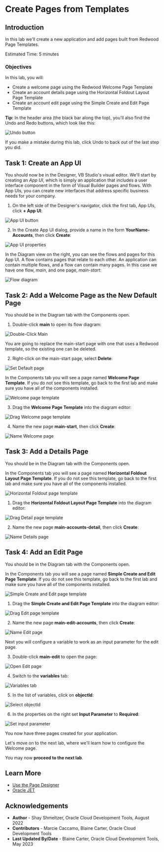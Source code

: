 # Create Pages from Templates

## Introduction

In this lab we'll create a new application and add pages built from Redwood Page Templates.

Estimated Time: 5 minutes

### Objectives

In this lab, you will:

* Create a welcome page using the Redwood Welcome Page Template
* Create an account details page using the Horizontal Foldout Layout Page Template
* Create an account edit page using the Simple Create and Edit Page Template

**Tip:** In the header area (the black bar along the top), you'll also find the Undo and Redo buttons, which look like this:

  ![Undo button](images/undo.png)

If you make a mistake during this lab, click Undo to back out of the last step you did.

## Task 1: Create an App UI

You should now be in the Designer, VB Studio's visual editor. We'll start by creating an *App UI*, which is simply an application that includes a user interface component in the form of Visual Builder pages and flows. With App UIs, you can create new interfaces that address specific business needs for your company.

1. On the left side of the Designer's navigator, click the first tab, App UIs, click **+ App UI**:

  ![App UI button](images/results.png)

2. In the Create App UI dialog, provide a name in the form **YourName-Accounts**, then click **Create**:

  ![App UI properties](images/wssettings.png)

In the Diagram view on the right, you can see the flows and pages for this App UI. A flow contains pages that relate to each other. An application can contain multiple flows, and a flow can contain many pages. In this case we have one flow, *main*, and one page, *main-start*:

  ![Flow diagram](images/appflow.png)

## Task 2: Add a Welcome Page as the New Default Page

You should be in the Diagram tab with the Components open.

1. Double-click  **main** to open its flow diagram:

  ![Double-Click Main](images/doubleclickmain.png)

You are going to replace the main-start page with one that uses a Redwood template, so the existing one can be deleted.

2. Right-click on the main-start page, select **Delete**:

  ![Set Default page](images/deletemainstart.png)

In the Components tab you will see a page named **Welcome Page Template**.  If you do not see this template, go back to the first lab and make sure you have all of the components installed.

  ![Welcome page template](images/welcomepagetemplate.png)

3. Drag the **Welcome Page Template** into the diagram editor:

  ![Drag Welcome page template](images/dropwelcometemplate.png)

4. Name the new page **main-start**, then click **Create**:

  ![Name Welcome page](images/namewelcomepage.png)

## Task 3: Add a Details Page

You should be in the Diagram tab with the Components open.

In the Components tab you will see a page named **Horizontal Foldout Layout Page Template**.  If you do not see this template, go back to the first lab and make sure you have all of the components installed.

  ![Horizontal Foldout page template](images/horizontalfoldoutpage.png)

1. Drag the **Horizontal Foldout Layout Page Template** into the diagram editor:

  ![Drag Detail page template](images/dropfoldouttemplate.png)

2. Name the new page **main-accounts-detail**, then click **Create**:

  ![Name Details page](images/namedetailspage.png)

## Task 4: Add an Edit Page

You should be in the Diagram tab with the Components open.

In the Components tab you will see a page named **Simple Create and Edit Page Template**.  If you do not see this template, go back to the first lab and make sure you have all of the components installed.

  ![Simple Create and Edit page template](images/simplecreateeditpage.png)

1. Drag the **Simple Create and Edit Page Template** into the diagram editor:

  ![Drag Edit page template](images/dropedittemplate.png)

2. Name the new page **main-edit-accounts**, then click **Create**:

  ![Name Edit page](images/nameeditpage.png)

Next you will configure a variable to work as an input parameter for the edit page.

3. Double-click **main-edit** to open the page:

  ![Open Edit page](images/openmain-edit.png)

4. Switch to the **variables** tab:

  ![Variables tab](images/variablestab.png)

5. In the list of variables, click on **objectId**:

  ![Select objectId](images/selectobjectid.png)

6. In the properties on the right set **Input Parameter** to **Required**:

  ![Set input parameter](images/setobjectidrequired.png)

You now have three pages created for your application.

Let's move on to the next lab, where we'll learn how to configure the Welcome page.

You may now **proceed to the next lab**.

## Learn More

* [Use the Page Designer](https://docs.oracle.com/en/cloud/paas/visual-builder/visualbuilder-building-appui/get-started1.html#GUID-CC2B203D-51D3-4408-8D0B-4E26C86BCBC0)
* [Oracle JET](http://oracle.com/jet)

## Acknowledgements
* **Author** - Shay Shmeltzer, Oracle Cloud Development Tools, August 2022
* **Contributors** -  Marcie Caccamo, Blaine Carter, Oracle Cloud Development Tools
* **Last Updated By/Date** - Blaine Carter, Oracle Cloud Development Tools, May 2023
